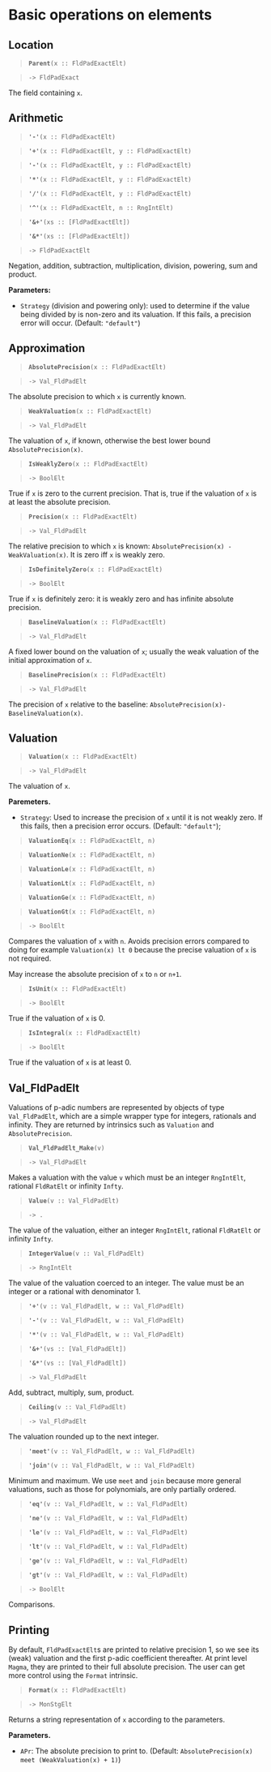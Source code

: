 ---
---

# Basic operations on elements

## Location

> **`Parent`**`(x :: FldPadExactElt)`

> `-> FldPadExact`

The field containing `x`.

## Arithmetic

> **`'-'`**`(x :: FldPadExactElt)`

> **`'+'`**`(x :: FldPadExactElt, y :: FldPadExactElt)`

> **`'-'`**`(x :: FldPadExactElt, y :: FldPadExactElt)`

> **`'*'`**`(x :: FldPadExactElt, y :: FldPadExactElt)`

> **`'/'`**`(x :: FldPadExactElt, y :: FldPadExactElt)`

> **`'^'`**`(x :: FldPadExactElt, n :: RngIntElt)`

> **`'&+'`**`(xs :: [FldPadExactElt])`

> **`'&*'`**`(xs :: [FldPadExactElt])`

> `-> FldPadExactElt`

Negation, addition, subtraction, multiplication, division, powering, sum and product.

**Parameters:**

* `Strategy` (division and powering only): used to determine if the value being divided by is non-zero and its valuation. If this fails, a precision error will occur. (Default: `"default"`)

## Approximation

> **`AbsolutePrecision`**`(x :: FldPadExactElt)`

> `-> Val_FldPadElt`

The absolute precision to which `x` is currently known.

> **`WeakValuation`**`(x :: FldPadExactElt)`

> `-> Val_FldPadElt`

The valuation of `x`, if known, otherwise the best lower bound `AbsolutePrecision(x)`.

> **`IsWeaklyZero`**`(x :: FldPadExactElt)`

> `-> BoolElt`

True if `x` is zero to the current precision. That is, true if the valuation of `x` is at least the absolute precision.

> **`Precision`**`(x :: FldPadExactElt)`

> `-> Val_FldPadElt`

The relative precision to which `x` is known: `AbsolutePrecision(x) - WeakValuation(x)`. It is zero iff `x` is weakly zero.

> **`IsDefinitelyZero`**`(x :: FldPadExactElt)`

> `-> BoolElt`

True if `x` is definitely zero: it is weakly zero and has infinite absolute precision.

> **`BaselineValuation`**`(x :: FldPadExactElt)`

> `-> Val_FldPadElt`

A fixed lower bound on the valuation of `x`; usually the weak valuation of the initial approximation of `x`.

> **`BaselinePrecision`**`(x :: FldPadExactElt)`

> `-> Val_FldPadElt`

The precision of `x` relative to the baseline: `AbsolutePrecision(x)-BaselineValuation(x)`.

## Valuation

> **`Valuation`**`(x :: FldPadExactElt)`

> `-> Val_FldPadElt`

The valuation of `x`.

**Paremeters.**

* `Strategy`: Used to increase the precision of `x` until it is not weakly zero. If this fails, then a precision error occurs. (Default: `"default"`);

> **`ValuationEq`**`(x :: FldPadExactElt, n)`

> **`ValuationNe`**`(x :: FldPadExactElt, n)`

> **`ValuationLe`**`(x :: FldPadExactElt, n)`

> **`ValuationLt`**`(x :: FldPadExactElt, n)`

> **`ValuationGe`**`(x :: FldPadExactElt, n)`

> **`ValuationGt`**`(x :: FldPadExactElt, n)`

> `-> BoolElt`

Compares the valuation of `x` with `n`. Avoids precision errors compared to doing for example `Valuation(x) lt 0` because the precise valuation of `x` is not required.

May increase the absolute precision of `x` to `n` or `n+1`.

> **`IsUnit`**`(x :: FldPadExactElt)`

> `-> BoolElt`

True if the valuation of `x` is 0.

> **`IsIntegral`**`(x :: FldPadExactElt)`

> `-> BoolElt`

True if the valuation of `x` is at least 0.

## Val_FldPadElt

Valuations of p-adic numbers are represented by objects of type `Val_FldPadElt`, which are a simple wrapper type for integers, rationals and infinity. They are returned by intrinsics such as `Valuation` and `AbsolutePrecision`.

> **`Val_FldPadElt_Make`**`(v)`

> `-> Val_FldPadElt`

Makes a valuation with the value `v` which must be an integer `RngIntElt`, rational `FldRatElt` or infinity `Infty`.

> **`Value`**`(v :: Val_FldPadElt)`

> `-> .`

The value of the valuation, either an integer `RngIntElt`, rational `FldRatElt` or infinity `Infty`.

> **`IntegerValue`**`(v :: Val_FldPadElt)`

> `-> RngIntElt`

The value of the valuation coerced to an integer. The value must be an integer or a rational with denominator 1.

> **`'+'`**`(v :: Val_FldPadElt, w :: Val_FldPadElt)`

> **`'-'`**`(v :: Val_FldPadElt, w :: Val_FldPadElt)`

> **`'*'`**`(v :: Val_FldPadElt, w :: Val_FldPadElt)`

> **`'&+'`**`(vs :: [Val_FldPadElt])`

> **`'&*'`**`(vs :: [Val_FldPadElt])`

> `-> Val_FldPadElt`

Add, subtract, multiply, sum, product.

> **`Ceiling`**`(v :: Val_FldPadElt)`

> `-> Val_FldPadElt`

The valuation rounded up to the next integer.

> **`'meet'`**`(v :: Val_FldPadElt, w :: Val_FldPadElt)`

> **`'join'`**`(v :: Val_FldPadElt, w :: Val_FldPadElt)`

Minimum and maximum. We use `meet` and `join` because more general valuations, such as those for polynomials, are only partially ordered.

> **`'eq'`**`(v :: Val_FldPadElt, w :: Val_FldPadElt)`

> **`'ne'`**`(v :: Val_FldPadElt, w :: Val_FldPadElt)`

> **`'le'`**`(v :: Val_FldPadElt, w :: Val_FldPadElt)`

> **`'lt'`**`(v :: Val_FldPadElt, w :: Val_FldPadElt)`

> **`'ge'`**`(v :: Val_FldPadElt, w :: Val_FldPadElt)`

> **`'gt'`**`(v :: Val_FldPadElt, w :: Val_FldPadElt)`

> `-> BoolElt`

Comparisons.

## Printing

By default, `FldPadExactElt`s are printed to relative precision 1, so we see its (weak) valuation and the first p-adic coefficient thereafter. At print level `Magma`, they are printed to their full absolute precision. The user can get more control using the `Format` intrinsic.

> **`Format`**`(x :: FldPadExactElt)`

> `-> MonStgElt`

Returns a string representation of `x` according to the parameters.

**Parameters.**

* `APr`: The absolute precision to print to. (Default: `AbsolutePrecision(x) meet (WeakValuation(x) + 1)`)